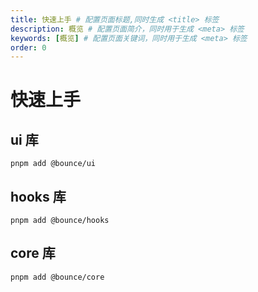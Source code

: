 ```yaml
---
title: 快速上手 # 配置页面标题,同时生成 <title> 标签
description: 概览 # 配置页面简介，同时用于生成 <meta> 标签
keywords: [概览] # 配置页面关键词，同时用于生成 <meta> 标签
order: 0
---
```


# 快速上手

## ui 库

```shell
pnpm add @bounce/ui
```

## hooks 库

```shell
pnpm add @bounce/hooks
```

## core 库

```shell
pnpm add @bounce/core
```
